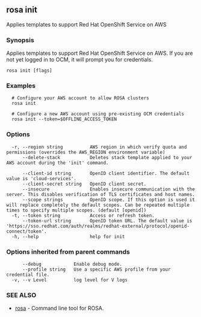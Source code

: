 ## rosa init

Applies templates to support Red Hat OpenShift Service on AWS

### Synopsis

Applies templates to support Red Hat OpenShift Service on AWS. If you are not
yet logged in to OCM, it will prompt you for credentials.

```
rosa init [flags]
```

### Examples

```
  # Configure your AWS account to allow ROSA clusters
  rosa init

  # Configure a new AWS account using pre-existing OCM credentials
  rosa init --token=$OFFLINE_ACCESS_TOKEN
```

### Options

```
  -r, --region string          AWS region in which verify quota and permissions (overrides the AWS_REGION environment variable)
      --delete-stack           Deletes stack template applied to your AWS account during the 'init' command.
                               
      --client-id string       OpenID client identifier. The default value is 'cloud-services'.
      --client-secret string   OpenID client secret.
      --insecure               Enables insecure communication with the server. This disables verification of TLS certificates and host names.
      --scope strings          OpenID scope. If this option is used it will replace completely the default scopes. Can be repeated multiple times to specify multiple scopes. (default [openid])
  -t, --token string           Access or refresh token.
      --token-url string       OpenID token URL. The default value is 'https://sso.redhat.com/auth/realms/redhat-external/protocol/openid-connect/token'.
  -h, --help                   help for init
```

### Options inherited from parent commands

```
      --debug            Enable debug mode.
      --profile string   Use a specific AWS profile from your credential file.
  -v, --v Level          log level for V logs
```

### SEE ALSO

* [rosa](rosa.md)	 - Command line tool for ROSA.

